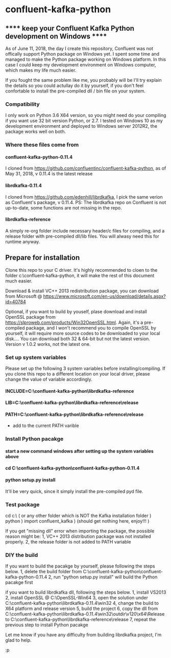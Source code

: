 # confluent-kafka-python
## **** keep your Confluent Kafka Python development on Windows ****

As of June 11, 2018, the day I create this repository, Confluent was not offically support Python package on Windows yet. I spent some time and managed to make the Python package working on Windows platform. In this case I could keep my development environment on Windows computer, which makes my life much easier.

If you fought the same problem like me, you probably will be  I'll try explain the details so you could actullay do it by yourself, if you don't feel confortable to install the pre-compiled dll / bin file on your system.

### Compatibility

I only work on Python 3.6 X64 version, so you might need do your compiling if you want use 32 bit version Python, or 2.7. I tested on Windows 10 as my development environment and deployed to Windows server 2012R2, the package works well on both.

### Where these files come from

#### confluent-kafka-python-0.11.4
I cloned from https://github.com/confluentinc/confluent-kafka-python, as of May 31, 2018, v 0.11.4 is the latest release
#### librdkafka-0.11.4
I cloned from https://github.com/edenhill/librdkafka, I pick the same verion as Confluent's package, v 0.11.4. PS: The librdkafka repo on Confluent is not up-to-date, some functions are not missing in the repo.
#### librdkafka-reference
A simply re-org folder include necessary header/c files for compiling, and a release folder with pre-compiled dll/lib files. You will alwasy need this for runtime anyway. 

## Prepare for installation

Clone this repo to your C driver. It's highly recommended to cloen to the folder c:\confluent-kafka-python, it will make the rest of this document much easier.

Download & install VC++ 2013 redistribution package, you can download from Microsoft @ https://www.microsoft.com/en-us/download/details.aspx?id=40784

Optional, if you want to build by youself, plase download and install OpenSSL package from https://slproweb.com/products/Win32OpenSSL.html. Again, it's a pre-compiled package, and I won't recommend you to compile OpenSSL by yourself, it will require more source codes to be downloaded to your local disk.... You can download both 32 & 64-bit but not the latest version. Version v 1.0.2 works, not the latest one.

### Set up system variables

Please set up the following 3 system variables before installing/compiling. If you clone this repo to a different location on your local driver, please change the value of variable accordingly.

#### INCLUDE=C:\confluent-kafka-python\librdkafka-reference
#### LIB=C:\confluent-kafka-python\librdkafka-reference\release
#### PATH=C:\confluent-kafka-python\librdkafka-reference\release

* add to the current PATH varible

### Install Python pacakge

#### start a new command windows after setting up the system variables above
#### cd C:\confluent-kafka-python\confluent-kafka-python-0.11.4
#### python setup.py install

It'll be very quick, since it simply install the pre-compiled pyd file.

### Test package

cd c:\ ( or any other folder which is NOT the Kafka installation folder )
python
) import confluent_kafka
) (should get nothing here, enjoy!!! )

If you get "missing dll" error when importing the package, the possible reason might be:
1, VC++ 2013 distribution package was not installed properly.
2, the release folder is not added to PATH variable

### DIY the build

If you want to build the pacakge by yourself, please following the steps below.
1, delete the build folder from C:\confluent-kafka-python\confluent-kafka-python-0.11.4
2, run "python setup.py install" will build the Python pacakge first

if you want to build librdkafka dll, following the steps below.
1, install VS2013
2, install OpenSSL @ C:\OpenSSL-Win64
3, open the solution under C:\confluent-kafka-python\librdkafka-0.11.4\win32
4, change the build to X64 platform and release version
5, build the project
6, copy the dll from C:\confluent-kafka-python\librdkafka-0.11.4\win32\outdir\v120\x64\Release to C:\confluent-kafka-python\librdkafka-reference\release
7, repeat the previous step to install Python pacakge

Let me know if you have any difficulty from building librdkafka project, I'm glad to help. 

:p


